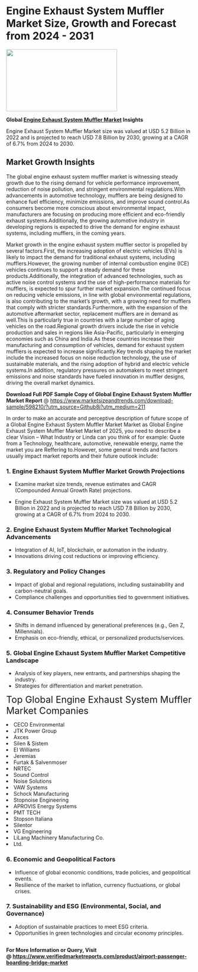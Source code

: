 <H1>Engine Exhaust System Muffler Market Size, Growth and Forecast from 2024 - 2031</H1><img class="aligncenter size-medium wp-image-584254" src="https://thirdeyenews.in/wp-content/uploads/2024/09/Global-Market-Research-300x168.jpeg" alt="" width="300" height="168" /><p><strong>Global&nbsp;<a href="https://www.marketsizeandtrends.com/download-sample/598210/?utm_source=Github8j?utm_medium=211">Engine Exhaust System Muffler Market</a> Insights</strong></p><p>Engine Exhaust System Muffler Market size was valued at USD 5.2 Billion in 2022 and is projected to reach USD 7.8 Billion by 2030, growing at a CAGR of 6.7% from 2024 to 2030.</p><p><h2>Market Growth Insights</h2> <p>The global engine exhaust system muffler market is witnessing steady growth due to the rising demand for vehicle performance improvement, reduction of noise pollution, and stringent environmental regulations.With advancements in automotive technology, mufflers are being designed to enhance fuel efficiency, minimize emissions, and improve sound control.As consumers become more conscious about environmental impact, manufacturers are focusing on producing more efficient and eco-friendly exhaust systems.Additionally, the growing automotive industry in developing regions is expected to drive the demand for engine exhaust systems, including mufflers, in the coming years.</p> <p>Market growth in the engine exhaust system muffler sector is propelled by several factors.First, the increasing adoption of electric vehicles (EVs) is likely to impact the demand for traditional exhaust systems, including mufflers.However, the growing number of internal combustion engine (ICE) vehicles continues to support a steady demand for these products.Additionally, the integration of advanced technologies, such as active noise control systems and the use of high-performance materials for mufflers, is expected to spur further market expansion.The continued focus on reducing vehicle emissions, in line with global environmental regulations, is also contributing to the market’s growth, with a growing need for mufflers that comply with stricter standards.Furthermore, with the expansion of the automotive aftermarket sector, replacement mufflers are in demand as well.This is particularly true in countries with a large number of aging vehicles on the road.Regional growth drivers include the rise in vehicle production and sales in regions like Asia-Pacific, particularly in emerging economies such as China and India.As these countries increase their manufacturing and consumption of vehicles, demand for exhaust system mufflers is expected to increase significantly.Key trends shaping the market include the increased focus on noise reduction technology, the use of sustainable materials, and the rising adoption of hybrid and electric vehicle systems.In addition, regulatory pressures on automakers to meet stringent emissions and noise standards have fueled innovation in muffler designs, driving the overall market dynamics.</p> <p><span class=""><strong>Download Full PDF Sample Copy of Global Engine Exhaust System Muffler Market Report</strong> @ <a href="https://www.marketsizeandtrends.com/download-sample/598210/?utm_source=Github8j?utm_medium=211" target="_blank">https://www.marketsizeandtrends.com/download-sample/598210/?utm_source=Github8j?utm_medium=211</a></span></p><p>In order to make an accurate and perceptive description of future scope of a Global&nbsp;Engine Exhaust System Muffler Market Market as Global&nbsp;Engine Exhaust System Muffler Market Market of 2025, you need to describe a clear Vision &ndash; What Industry or Linda can you think of for example: Quote from a Technology, healthcare, automotive, renewable energy, name the market you are Reffering to.However, some general trends and factors usually impact market reports and their future outlook include:</p><h3>1.&nbsp;<strong>Engine Exhaust System Muffler Market Growth Projections</strong></h3><ul><li>Examine market size trends, revenue estimates and CAGR (Compounded Annual Growth Rate) projections.</li><li><p>Engine Exhaust System Muffler Market size was valued at USD 5.2 Billion in 2022 and is projected to reach USD 7.8 Billion by 2030, growing at a CAGR of 6.7% from 2024 to 2030.</p></li></ul><h3>2.&nbsp;<strong>Engine Exhaust System Muffler Market Technological Advancements</strong></h3><ul><li>Integration of AI, IoT, blockchain, or automation in the industry.</li><li>Innovations driving cost reductions or improving efficiency.</li></ul><h3>3.&nbsp;<strong>Regulatory and Policy Changes</strong></h3><ul><li>Impact of global and regional regulations, including sustainability and carbon-neutral goals.</li><li>Compliance challenges and opportunities tied to government initiatives.</li></ul><h3>4.&nbsp;<strong>Consumer Behavior Trends</strong></h3><ul><li>Shifts in demand influenced by generational preferences (e.g., Gen Z, Millennials).</li><li>Emphasis on eco-friendly, ethical, or personalized products/services.</li></ul><h3>5.&nbsp;<strong>Global Engine Exhaust System Muffler Market Competitive Landscape</strong></h3><ul><li>Analysis of key players, new entrants, and partnerships shaping the industry.</li><li>Strategies for differentiation and market penetration.</li></ul><p data-pm-slice="1 1 []"><span style="color: inherit; font-family: inherit; font-size: 25px;">Top Global Engine Exhaust System Muffler Market Companies</span></p><div class="" data-test-id=""><p><li>CECO Environmental</li><li> JTK Power Group</li><li> Axces</li><li> Silen & Sistem</li><li> EI Williams</li><li> Jeremias</li><li> Furtak & Salvenmoser</li><li> NRTEC</li><li> Sound Control</li><li> Noise Solutions</li><li> VAW Systems</li><li> Schock Manufacturing</li><li> Stopnoise Engineering</li><li> APROVIS Energy Systems</li><li> PMT TECH</li><li> Stopson Italiana</li><li> Silentor</li><li> VG Engineering</li><li> LiLang Machinery Manufacturing Co.</li><li> Ltd.</li></p></div><h3>6.&nbsp;<strong>Economic and Geopolitical Factors</strong></h3><ul><li>Influence of global economic conditions, trade policies, and geopolitical events.</li><li>Resilience of the market to inflation, currency fluctuations, or global crises.</li></ul><h3>7.&nbsp;<strong>Sustainability and ESG (Environmental, Social, and Governance)</strong></h3><ul><li>Adoption of sustainable practices to meet ESG criteria.</li><li>Opportunities in green technologies and circular economy principles.</li></ul><h2><strong style="font-size: 14px;">For More Information or Query, Visit @&nbsp;</strong><a style="background-color: #ffffff; font-size: 14px;" href="https://www.marketsizeandtrends.com/report/engine-exhaust-system-muffler-market/" target="_blank">https://www.verifiedmarketreports.com/product/airport-passenger-boarding-bridge-market</a></h2>